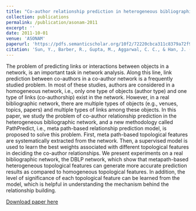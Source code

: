 ```yaml
---
title: "Co-author relationship prediction in heterogeneous bibliographic networks"
collection: publications
permalink: /publication/asonam-2011
excerpt: ''
date: 2011-10-01
venue: 'ASONAM'
paperurl: 'https://pdfs.semanticscholar.org/10f2/72220cbca311c8379a72f9d5ba387b18c437.pdf'
citation: 'Sun, Y., Barber, R., Gupta, M., Aggarwal, C. C., & Han, J. (2011, July). Co-author relationship prediction in heterogeneous bibliographic networks. In Advances in Social Networks Analysis and Mining (ASONAM), 2011 International Conference on (pp. 121-128). IEEE.'
---
```

The problem of predicting links or interactions between objects in a network, is an important task in network analysis. Along this line, link prediction between co-authors in a co-author network is a frequently studied problem. In most of these studies, authors are considered in a homogeneous network, i.e., only one type of objects (author type) and one type of links (co-authorship) exist in the network. However, in a real bibliographic network, there are multiple types of objects (e.g., venues, topics, papers) and multiple types of links among these objects. In this paper, we study the problem of co-author relationship prediction in the heterogeneous bibliographic network, and a new methodology called PathPredict, i.e., meta path-based relationship prediction model, is proposed to solve this problem. First, meta path-based topological features are systematically extracted from the network. Then, a supervised model is used to learn the best weights associated with different topological features in deciding the co-author relationships. We present experiments on a real bibliographic network, the DBLP network, which show that metapath-based heterogeneous topological features can generate more accurate prediction results as compared to homogeneous topological features. In addition, the level of significance of each topological feature can be learned from the model, which is helpful in understanding the mechanism behind the relationship building.

[Download paper here](https://pdfs.semanticscholar.org/10f2/72220cbca311c8379a72f9d5ba387b18c437.pdf)
